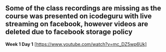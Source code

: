 ## Some of the class recordings are missing as the course was presented on icodeguru with live streaming on facebook, however videos are deleted due to facebook storage policy

**Week 1 Day 1** [https://www.youtube.com/watch?v=mc_DZ5wp6Uk]
